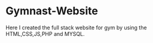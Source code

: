 # Gymnast-Website
Here I created the full stack website for gym by using the HTML,CSS,JS,PHP and MYSQL.
